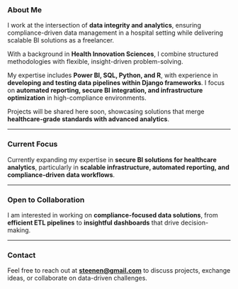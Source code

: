 ### About Me  

I work at the intersection of **data integrity and analytics**, ensuring compliance-driven data management in a hospital setting while delivering scalable BI solutions as a freelancer.  

With a background in **Health Innovation Sciences**, I combine structured methodologies with flexible, insight-driven problem-solving.  

My expertise includes **Power BI, SQL, Python, and R**, with experience in **developing and testing data pipelines within Django frameworks**. I focus on **automated reporting, secure BI integration, and infrastructure optimization** in high-compliance environments.  

Projects will be shared here soon, showcasing solutions that merge **healthcare-grade standards with advanced analytics**.  

---

### Current Focus  

Currently expanding my expertise in **secure BI solutions for healthcare analytics**, particularly in **scalable infrastructure, automated reporting, and compliance-driven data workflows**.  

---

### Open to Collaboration  

I am interested in working on **compliance-focused data solutions**, from **efficient ETL pipelines** to **insightful dashboards** that drive decision-making.  

---

### Contact  

Feel free to reach out at **steenen@gmail.com** to discuss projects, exchange ideas, or collaborate on data-driven challenges.  